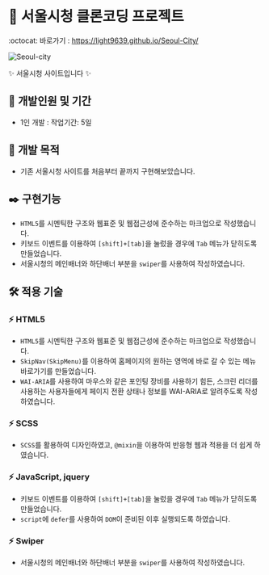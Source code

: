 # 🏢 서울시청 클론코딩 프로젝트
:octocat: 바로가기 : https://light9639.github.io/Seoul-City/

<img src="https://github.com/light9639/Seoul-City/assets/95972251/532dcfbd-8f90-49bf-a6d5-771821fb6a19" alt="Seoul-city" /><br/>

✨ 서울시청 사이트입니다 ✨
## :calendar: 개발인원 및 기간
- 1인 개발 : 작업기간: 5일
## :dart: 개발 목적
- 기존 서울시청 사이트를 처음부터 끝까지 구현해보았습니다.
## :black_nib: 구현기능
- `HTML5`를 시멘틱한 구조와 웹표준 및 웹접근성에 준수하는 마크업으로 작성했습니다.
- 키보드 이벤트를 이용하여 `[shift]+[tab]`을 눌렀을 경우에 `Tab` 메뉴가 닫히도록 만들었습니다.
- 서울시청의 메인배너와 하단배너 부분을 `swiper`를 사용하여 작성하였습니다.
## :hammer_and_wrench: 적용 기술
### :zap: HTML5
- `HTML5`를 시멘틱한 구조와 웹표준 및 웹접근성에 준수하는 마크업으로 작성했습니다.
- `SkipNav(SkipMenu)`를 이용하여 홈페이지의 원하는 영역에 바로 갈 수 있는 메뉴 바로가기를 만들었습니다.
- `WAI-ARIA`를 사용하여 마우스와 같은 포인팅 장비를 사용하기 힘든, 스크린 리더를 사용하는 사용자들에게 페이지 전환 상태나 정보를 WAI-ARIA로 알려주도록 작성하였습니다.
### :zap: SCSS
- `SCSS`를 활용하여 디자인하였고, `@mixin`을 이용하여 반응형 웹과 적용을 더 쉽게 하였습니다.
### :zap: JavaScript, jquery
- 키보드 이벤트를 이용하여 `[shift]+[tab]`을 눌렀을 경우에 `Tab` 메뉴가 닫히도록 만들었습니다.
- `script`에 `defer`를 사용하여 `DOM`이 준비된 이후 실행되도록 하였습니다.
### :zap: Swiper
- 서울시청의 메인배너와 하단배너 부분을 `swiper`를 사용하여 작성하였습니다.
